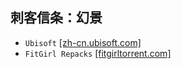 ## 刺客信条：幻景
* `Ubisoft` [[zh-cn.ubisoft.com]](https://zh-cn.ubisoft.com/acm/)
* `FitGirl Repacks` [[fitgirltorrent.com]](https://fitgirltorrent.com/repacks/assassins-creed-mirage-launch-edition-256/)